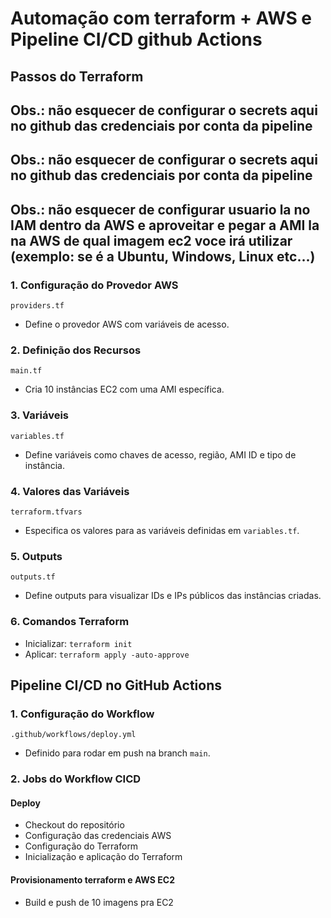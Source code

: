 <h1>Automação com terraform + AWS e Pipeline CI/CD github Actions</h1>

<h2>Passos do Terraform</h2>

<h2>Obs.: não esquecer de configurar o secrets aqui no github das credenciais por conta da pipeline</h2>

<h2>Obs.: não esquecer de configurar o secrets aqui no github das credenciais por conta da pipeline</h2>

<h2>Obs.: não esquecer de configurar usuario la no IAM dentro da AWS e aproveitar e pegar a AMI la na AWS de qual imagem ec2 voce irá utilizar (exemplo: se é a Ubuntu, Windows, Linux etc...)</h2>

<h3>1. Configuração do Provedor AWS</h3>
<pre><code>providers.tf</code></pre>
<ul>
  <li>Define o provedor AWS com variáveis de acesso.</li>
</ul>


<h3>2. Definição dos Recursos</h3>
<pre><code>main.tf</code></pre>
<ul>
  <li>Cria 10 instâncias EC2 com uma AMI específica.</li>
</ul>

<h3>3. Variáveis</h3>
<pre><code>variables.tf</code></pre>
<ul>
  <li>Define variáveis como chaves de acesso, região, AMI ID e tipo de instância.</li>
</ul>

<h3>4. Valores das Variáveis</h3>
<pre><code>terraform.tfvars</code></pre>
<ul>
  <li>Especifica os valores para as variáveis definidas em <code>variables.tf</code>.</li>
</ul>

<h3>5. Outputs</h3>
<pre><code>outputs.tf</code></pre>
<ul>
  <li>Define outputs para visualizar IDs e IPs públicos das instâncias criadas.</li>
</ul>

<h3>6. Comandos Terraform</h3>
<ul>
  <li>Inicializar: <code>terraform init</code></li>
  <li>Aplicar: <code>terraform apply -auto-approve</code></li>
</ul>

<h2>Pipeline CI/CD no GitHub Actions</h2>

<h3>1. Configuração do Workflow</h3>
<pre><code>.github/workflows/deploy.yml</code></pre>
<ul>
  <li>Definido para rodar em push na branch <code>main</code>.</li>
</ul>

<h3>2. Jobs do Workflow CICD</h3>

<h4>Deploy</h4>
<ul>
  <li>Checkout do repositório</li>
  <li>Configuração das credenciais AWS</li>
  <li>Configuração do Terraform</li>
  <li>Inicialização e aplicação do Terraform</li>
</ul>

<h4>Provisionamento terraform e AWS EC2</h4>
<ul>
  <li>Build e push de 10 imagens pra EC2</li>
</ul>